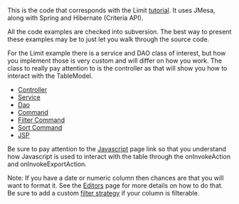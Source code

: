 This is the code that corresponds with the Limit [tutorial](LimitTutorial.md). It uses JMesa, along with Spring and Hibernate (Criteria API).

All the code examples are checked into subversion. The best way to present these examples may be to just let you walk through the source code.

For the Limit example there is a service and DAO class of interest, but how you implement those is very custom and will differ on how you work. The class to really pay attention to is the controller as that will show you how to interact with the TableModel.

  * [Controller](http://jmesa.googlecode.com/svn/tags/jmesaWeb-3.0/src/org/jmesaweb/controller/LimitPresidentController.java)
  * [Service](http://jmesa.googlecode.com/svn/tags/jmesaWeb-3.0/src/org/jmesaweb/service/PresidentServiceImpl.java)
  * [Dao](http://jmesa.googlecode.com/svn/tags/jmesaWeb-3.0/src/org/jmesaweb/dao/PresidentDaoImpl.java)
  * [Command](http://jmesa.googlecode.com/svn/tags/jmesaWeb-3.0/src/org/jmesaweb/dao/CriteriaCommand.java)
  * [Filter Command](http://jmesa.googlecode.com/svn/tags/jmesaWeb-3.0/src/org/jmesaweb/dao/PresidentFilter.java)
  * [Sort Command](http://jmesa.googlecode.com/svn/tags/jmesaWeb-3.0/src/org/jmesaweb/dao/PresidentSort.java)
  * [JSP](http://jmesa.googlecode.com/svn/tags/jmesaWeb-3.0/web/jsp/limit.jsp)

Be sure to pay attention to the [Javascript](Javascript.md) page link so that you understand how Javascript is used to interact with the table through the onInvokeAction and onInvokeExportAction.

Note: If you have a date or numeric column then chances are that you will want to format it. See the [Editors](Editors.md) page for more details on how to do that. Be sure to add a custom [filter strategy](FilterMatcher.md) if your column is filterable.

